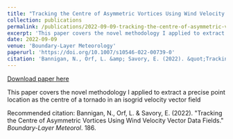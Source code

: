 ```yaml
---
title: "Tracking the Centre of Asymmetric Vortices Using Wind Velocity Vector Data Fields"
collection: publications
permalink: /publications/2022-09-09-tracking-the-centre-of-asymmetric-vortices-using-wind-velocity-vector-data-fields
excerpt: 'This paper covers the novel methodology I applied to extract a precise point location as the centre of a tornado in an isogrid velocity vector field'
date: 2022-09-09
venue: 'Boundary-Layer Meteorology'
paperurl: 'https://doi.org/10.1007/s10546-022-00739-0'
citation: 'Bannigan, N., Orf, L. &amp; Savory, E. (2022). &quot;Tracking the Centre of Asymmetric Vortices Using Wind Velocity Vector Data Fields.&quot; <i>Boundary-Layer Meteorol</i>. 186.'
---
```


<a href='https://doi.org/10.1007/s10546-022-00739-0'>Download paper here</a>

This paper covers the novel methodology I applied to extract a precise point location as the centre of a tornado in an isogrid velocity vector field

Recommended citation: Bannigan, N., Orf, L. & Savory, E. (2022). "Tracking the Centre of Asymmetric Vortices Using Wind Velocity Vector Data Fields." <i>Boundary-Layer Meteorol</i>. 186.